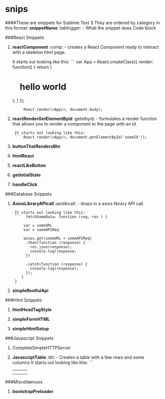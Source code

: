 # snips

####These are snippets for Sublime Text 3
They are ordered by category in this format:
	**snippetName** :tabtrigger:  - What the snippet does
		Code block

###React Snippets

1. **reactComponent** :comp: - creates a React Component ready to interact with a skeleton html page.

	It starts out looking like this:
		``` var App = React.createClass({
	    		render: function() {
	        		return (
	         			<div>
	              			<ul>
	                			<h1>  hello world </h1>
	              			</ul>
	          			</div>
	        		);
	    		}
			});

			React.render(<App/>, document.body);



2. **reactRenderGetElementById** :getelbyid: - formulates a render function that allows you to render a component to the page with an id.

		It starts out looking like this:
		``` React.render(<App/>, document.getElementById('someID'));


3. **buttonThatRendersBtn**

4. **htmlReact**

5. **reactLikeButton**

6. **getIntialState**

7. **handleClick**

###Database Snippets

1. **AxiosLibraryAPIcall** :axslibcall: - drops in a axios library API call.

		It starts out looking like this:
		```  fetchSomeData: function (req, res ) {

		    var = someURL
		    var = someAPIReq

		    axios.get(someURL + someAPIReq)
		     .then(function (response) {
		       res.json(response);
		       console.log(response;
		     })

		     .catch(function (response) {
		       console.log(response);
		     });
		   }
		}
	
2. **simpleRestfulApi**

###Html Snippets

1. **htmlHeadTagStyle**

2. **simpleFormHTML**

3. **simpleHtmlSetup**

###Javascript Snippets

1. CompleteSimpleHTTPServer

2. **JavascriptTable** :tbl: - Creates a table with a few rows and some columns
	It starts out looking like this:
		``` <table>
			  <tr>
			    <td></td>
			    <td></td> 
			    <td></td>
			  </tr>
			  <tr>
			    <td></td>
			    <td></td> 
			    <td></td>
			  </tr>
			</table>

			



###Miscellaenuos

1. **bootstrapPreloader**

